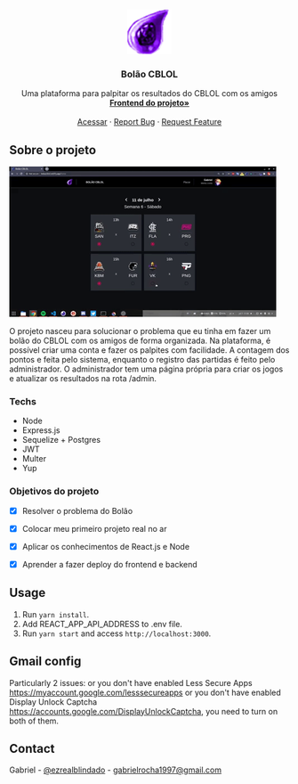 <!-- PROJECT LOGO -->
<br />
<p align="center">
  <a href="https://github.com/gab618/bolao-cblol-frontend">
    <img src="https://raw.githubusercontent.com/gab618/bolao-cblol-frontend/master/src/assets/logo.png" alt="Logo" width="80" height="80">
  </a>

  <h3 align="center">Bolão CBLOL</h3>

  <p align="center">
    Uma plataforma para palpitar os resultados do CBLOL com os amigos
    <br />
    <a href="https://github.com/gab618/bolao-cblol-frontend"><strong>Frontend do projeto»</strong></a>
    <br />
    <br />
    <a href="http://www.bolaocblol.com.br/">Acessar</a>
    ·
    <a href="https://github.com/gab618/bolao-cblol">Report Bug</a>
    ·
    <a href="https://github.com/gab618/bolao-cblol">Request Feature</a>
  </p>
</p>


<!-- ABOUT THE PROJECT -->
## Sobre o projeto

[![BolaoCBLOL preview][product-gif]](http://www.bolaocblol.com.br/)

O projeto nasceu para solucionar o problema que eu tinha em fazer um bolão do CBLOL com os amigos de forma organizada. Na plataforma, é possível criar uma conta e fazer os palpites com facilidade. A contagem dos pontos e feita pelo sistema, enquanto o registro das partidas é feito pelo administrador. O administrador tem uma página própria para criar os jogos e atualizar os resultados na rota /admin.

### Techs

* Node
* Express.js
* Sequelize + Postgres
* JWT
* Multer
* Yup


### Objetivos do projeto

- [x] Resolver o problema do Bolão
- [x] Colocar meu primeiro projeto real no ar
- [x] Aplicar os conhecimentos de React.js e Node
- [x] Aprender a fazer deploy do frontend e backend



## Usage

1. Run `yarn install`.<br />
2. Add REACT_APP_API_ADDRESS to .env file. <br />
2. Run `yarn start` and access `http://localhost:3000`.<br />



<!-- USAGE EXAMPLES -->
## Gmail config

Particularly 2 issues: or you don't have enabled Less Secure Apps https://myaccount.google.com/lesssecureapps or you don't have enabled Display Unlock Captcha https://accounts.google.com/DisplayUnlockCaptcha, you need to turn on both of them.

<!-- CONTRIBUTING -->
<!-- ## Contributing

Contributions are what make the open source community such an amazing place to be learn, inspire, and create. Any contributions you make are **greatly appreciated**.

1. Fork the Project
2. Create your Feature Branch (`git checkout -b feature/AmazingFeature`)
3. Commit your Changes (`git commit -m 'Add some AmazingFeature'`)
4. Push to the Branch (`git push origin feature/AmazingFeature`)
5. Open a Pull Request -->



<!-- LICENSE -->
<!-- ## License
Distributed under the MIT License. See `LICENSE` for more information. -->



<!-- CONTACT -->
## Contact

Gabriel - [@ezrealblindado](https://twitter.com/ezrealblindado) - gabrielrocha1997@gmail.com

<!-- Project Link: [https://github.com/your_username/repo_name](https://github.com/your_username/repo_name) -->


<!-- MARKDOWN LINKS & IMAGES -->
<!-- https://www.markdownguide.org/basic-syntax/#reference-style-links -->
[product-gif]: images/gif.gif
[product-screenshot]: images/screenshot.png
